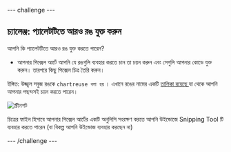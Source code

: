 \--- challenge \---

## চ্যালেঞ্জ: প্যালেটটিতে আরও রঙ যুক্ত করুন

আপনি কি প্যালেটটিতে আরও রঙ যুক্ত করতে পারেন?

+ আপনার পিক্সেল আর্টে আপনি যে রঙগুলি ব্যবহার করতে চান তা চয়ন করুন এবং সেগুলি আপনার কোডে যুক্ত করুন। তারপরে কিছু পিক্সেল চিত্র তৈরি করুন।

ইঙ্গিত: উজ্জ্বল সবুজ রঙকে ` chartreuse বলা হয় ` । এখানে রঙের নামের একটি [ তালিকা রয়েছে ](https://www.w3schools.com/colors/colors_names.asp) যা থেকে আপনি আপনার পছন্দসই চয়ন করতে পারেন।

![স্ক্রীনশট](images/pixel-art-final.png)

চিত্রের ফাইল হিসাবে আপনার পিক্সেল আর্টের একটি অনুলিপি সংরক্ষণ করতে আপনি উইন্ডোজে Snipping Tool টি ব্যবহার করতে পারেন (বা বিকল্প আপনি উইন্ডোজ ব্যবহার করছেন না) 

\--- /challenge \---
